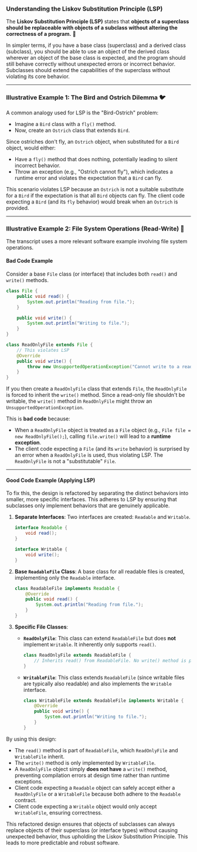 ### **Understanding the Liskov Substitution Principle (LSP)**

The **Liskov Substitution Principle (LSP)** states that **objects of a superclass should be replaceable with objects of a subclass without altering the correctness of a program.** 🔄

In simpler terms, if you have a base class (superclass) and a derived class (subclass), you should be able to use an object of the derived class wherever an object of the base class is expected, and the program should still behave correctly without unexpected errors or incorrect behavior. Subclasses should extend the capabilities of the superclass without violating its core behavior.

-----

### **Illustrative Example 1: The Bird and Ostrich Dilemma** 🐦

A common analogy used for LSP is the "Bird-Ostrich" problem:

* Imagine a `Bird` class with a `fly()` method.
* Now, create an `Ostrich` class that extends `Bird`.

Since ostriches don't fly, an `Ostrich` object, when substituted for a `Bird` object, would either:

* Have a `fly()` method that does nothing, potentially leading to silent incorrect behavior.
* Throw an exception (e.g., "Ostrich cannot fly"), which indicates a runtime error and violates the expectation that a `Bird` can fly.

This scenario violates LSP because an `Ostrich` is not a suitable substitute for a `Bird` if the expectation is that all `Bird` objects can fly. The client code expecting a `Bird` (and its `fly` behavior) would break when an `Ostrich` is provided.

-----

### **Illustrative Example 2: File System Operations (Read-Write)** 📂

The transcript uses a more relevant software example involving file system operations.

#### **Bad Code Example**

Consider a base `File` class (or interface) that includes both `read()` and `write()` methods.

```java
class File {
    public void read() {
        System.out.println("Reading from file.");
    }

    public void write() {
        System.out.println("Writing to file.");
    }
}

class ReadOnlyFile extends File {
    // This violates LSP
    @Override
    public void write() {
        throw new UnsupportedOperationException("Cannot write to a read-only file.");
    }
}
```

If you then create a `ReadOnlyFile` class that extends `File`, the `ReadOnlyFile` is forced to inherit the `write()` method. Since a read-only file shouldn't be writable, the `write()` method in `ReadOnlyFile` might throw an `UnsupportedOperationException`.

This is **bad code** because:

* When a `ReadOnlyFile` object is treated as a `File` object (e.g., `File file = new ReadOnlyFile();`), calling `file.write()` will lead to a **runtime exception**.
* The client code expecting a `File` (and its `write` behavior) is surprised by an error when a `ReadOnlyFile` is used, thus violating LSP. The `ReadOnlyFile` is not a "substitutable" `File`.

-----

#### **Good Code Example (Applying LSP)**

To fix this, the design is refactored by separating the distinct behaviors into smaller, more specific interfaces. This adheres to LSP by ensuring that subclasses only implement behaviors that are genuinely applicable.

1.  **Separate Interfaces**: Two interfaces are created: `Readable` and `Writable`.

    ```java
    interface Readable {
        void read();
    }

    interface Writable {
        void write();
    }
    ```

2.  **Base `ReadableFile` Class**: A base class for all readable files is created, implementing only the `Readable` interface.

    ```java
    class ReadableFile implements Readable {
        @Override
        public void read() {
            System.out.println("Reading from file.");
        }
    }
    ```

3.  **Specific File Classes**:

    * **`ReadOnlyFile`**: This class can extend `ReadableFile` but does **not** implement `Writable`. It inherently only supports `read()`.

      ```java
      class ReadOnlyFile extends ReadableFile {
          // Inherits read() from ReadableFile. No write() method is present.
      }
      ```

    * **`WritableFile`**: This class extends `ReadableFile` (since writable files are typically also readable) and also implements the `Writable` interface.

      ```java
      class WritableFile extends ReadableFile implements Writable {
          @Override
          public void write() {
              System.out.println("Writing to file.");
          }
      }
      ```

By using this design:

* The `read()` method is part of `ReadableFile`, which `ReadOnlyFile` and `WritableFile` inherit.
* The `write()` method is only implemented by `WritableFile`.
* A `ReadOnlyFile` object simply **does not have** a `write()` method, preventing compilation errors at design time rather than runtime exceptions.
* Client code expecting a `Readable` object can safely accept either a `ReadOnlyFile` or a `WritableFile` because both adhere to the `Readable` contract.
* Client code expecting a `Writable` object would only accept `WritableFile`, ensuring correctness.

This refactored design ensures that objects of subclasses can always replace objects of their superclass (or interface types) without causing unexpected behavior, thus upholding the Liskov Substitution Principle. This leads to more predictable and robust software.